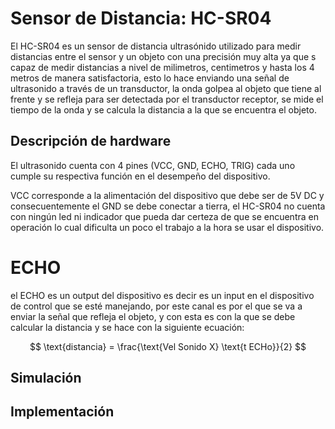 # Sensor de Distancia: HC-SR04

El HC-SR04 es un sensor de distancia ultrasónido utilizado para medir distancias entre el sensor y un objeto con una precisión muy alta ya que s capaz de medir distancias a nivel de milimetros, centimetros y hasta los 4 metros de manera satisfactoria, esto lo hace enviando una señal de ultrasonido a través de un transductor, la onda golpea al objeto que tiene al frente y se refleja para ser detectada por el transductor receptor, se mide el tiempo de la onda y se calcula la distancia a la que se encuentra el objeto.

## Descripción de hardware

El ultrasonido cuenta con 4 pines (VCC, GND, ECHO, TRIG) cada uno cumple su respectiva función en el desempeño del dispositivo.

VCC corresponde a la alimentación del dispositivo que debe ser de 5V DC y consecuentemente el GND se debe conectar a tierra, el HC-SR04 no cuenta con ningún led ni indicador que pueda dar certeza de que se encuentra en operación lo cual dificulta un poco el trabajo a la hora se usar el dispositivo.

# ECHO

el ECHO es un output del dispositivo es decir es un input en el dispositivo de control que se esté manejando, por este canal es por el que se va a enviar la señal que refleja el objeto, y con esta es con la que se debe calcular la distancia y se hace con la siguiente ecuación:

$$
\text{distancia} = \frac{\text{Vel Sonido X}  \text{t ECHo}}{2}
$$



## Simulación

## Implementación
